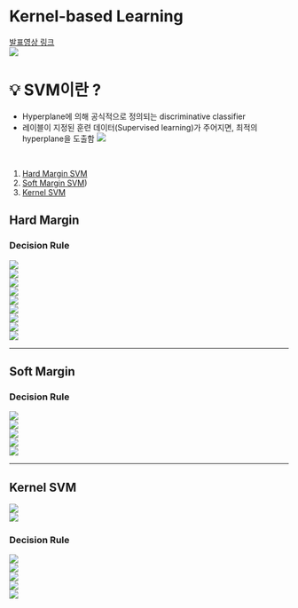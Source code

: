 # Kernel-based Learning 
[발표영상 링크](https://www.youtube.com/watch?v=vdluqskMhfg)
<br/>
![](img/2022-11-02-14-22-04.png)

# 💡 SVM이란 ?
* Hyperplane에 의해 공식적으로 정의되는 discriminative classifier  
* 레이블이 지정된 훈련 데이터(Supervised learning)가 주어지면, 최적의 hyperplane을 도출함
![](img/2022-11-02-14-24-44.png)
<br/>

1. [Hard Margin SVM](#hard-margin)
2. [Soft Margin SVM](#soft-margin)) 
3. [Kernel SVM](#kernel-svm)

## Hard Margin 
### Decision Rule 
![](img/2022-11-02-14-27-38.png)
<br/>
![](img/2022-11-02-14-28-00.png)
<br/>
![](img/2022-11-02-14-28-22.png)
<br/>
![](img/2022-11-02-14-28-38.png)
<br/>
![](img/2022-11-02-14-28-54.png)
<br/>
![](img/2022-11-02-14-29-17.png)
<br/>
![](img/2022-11-02-14-29-40.png)
<br/>
![](img/2022-11-02-14-29-56.png)
<br/>
![](img/2022-11-02-14-30-23.png)

---------------------- 

## Soft Margin 
### Decision Rule 
![](img/2022-11-02-14-31-14.png)
<br/>
![](img/2022-11-02-14-31-31.png)
<br/>
![](img/2022-11-02-14-31-45.png)
<br/>
![](img/2022-11-02-14-32-11.png)
<br/>
![](img/2022-11-02-14-32-28.png)
<br/>

---------------------- 

## Kernel SVM 
![](img/2022-11-02-14-34-41.png)
<br/>
![](img/2022-11-02-14-35-03.png)
<br/>

### Decision Rule
![](img/2022-11-02-14-35-38.png)
<br/>
![](img/2022-11-02-14-35-55.png)
<br/>
![](img/2022-11-02-14-36-11.png)
<br/>
![](img/2022-11-02-14-36-27.png)
<br/>
![](img/2022-11-02-14-36-40.png)

